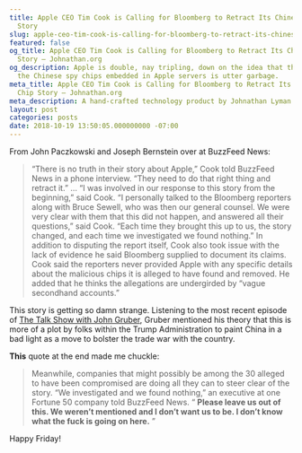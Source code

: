 ```yaml
---
title: Apple CEO Tim Cook is Calling for Bloomberg to Retract Its Chinese Spy Chip
  Story
slug: apple-ceo-tim-cook-is-calling-for-bloomberg-to-retract-its-chinese-spy-chip-story
featured: false
og_title: Apple CEO Tim Cook is Calling for Bloomberg to Retract Its Chinese Spy Chip
  Story – Johnathan.org
og_description: Apple is double, nay tripling, down on the idea that the story about
  the Chinese spy chips embedded in Apple servers is utter garbage.
meta_title: Apple CEO Tim Cook is Calling for Bloomberg to Retract Its Chinese Spy
  Chip Story – Johnathan.org
meta_description: A hand-crafted technology product by Johnathan Lyman
layout: post
categories: posts
date: 2018-10-19 13:50:05.000000000 -07:00
---
```


From John Paczkowski and Joseph Bernstein over at BuzzFeed News:

>  “There is no truth in their story about Apple,” Cook told BuzzFeed News in a phone interview. “They need to do that right thing and retract it.”
> …
>  “I was involved in our response to this story from the beginning,” said Cook.
> “I personally talked to the Bloomberg reporters along with Bruce Sewell, who was then our general counsel. We were very clear with them that this did not happen, and answered all their questions,” said Cook. “Each time they brought this up to us, the story changed, and each time we investigated we found nothing.”
> In addition to disputing the report itself, Cook also took issue with the lack of evidence he said Bloomberg supplied to document its claims. Cook said the reporters never provided Apple with any specific details about the malicious chips it is alleged to have found and removed. He added that he thinks the allegations are undergirded by “vague secondhand accounts.”

This story is getting so damn strange. Listening to the most recent episode of [The Talk Show with John Gruber](https://daringfireball.net/thetalkshow/2018/10/16/ep-231), Gruber mentioned his theory that this is more of a plot by folks within the Trump Administration to paint China in a bad light as a move to bolster the trade war with the country.

**This** quote at the end made me chuckle:

> Meanwhile, companies that might possibly be among the 30 alleged to have been compromised are doing all they can to steer clear of the story. “We investigated and we found nothing,” an executive at one Fortune 50 company told BuzzFeed News. “ **Please leave us out of this. We weren’t mentioned and I don’t want us to be. I don’t know what the fuck is going on here.** ”

Happy Friday!

